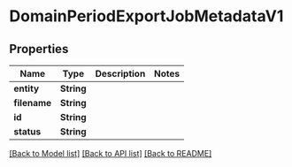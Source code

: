 # DomainPeriodExportJobMetadataV1

## Properties

Name | Type | Description | Notes
------------ | ------------- | ------------- | -------------
**entity** | **String** |  |
**filename** | **String** |  |
**id** | **String** |  |
**status** | **String** |  |

[[Back to Model list]](../README.md#documentation-for-models) [[Back to API list]](../README.md#documentation-for-api-endpoints) [[Back to README]](../README.md)
